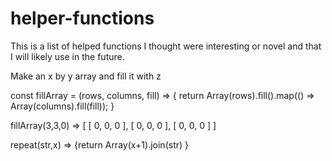 # helper-functions

This is a list of helped functions I thought were interesting or novel and that I will likely use in the future.

Make an x by y array and fill it with z

const fillArray = (rows, columns, fill) => {
  return Array(rows).fill().map(() => Array(columns).fill(fill));
}

fillArray(3,3,0) => [ [ 0, 0, 0 ], [ 0, 0, 0 ], [ 0, 0, 0 ] ]

repeat(str,x) => {return Array(x+1).join(str) }

   

